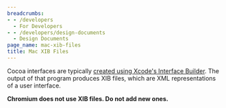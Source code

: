 ```yaml
---
breadcrumbs:
- - /developers
  - For Developers
- - /developers/design-documents
  - Design Documents
page_name: mac-xib-files
title: Mac XIB Files
---
```


Cocoa interfaces are typically [created using Xcode's Interface
Builder](https://developer.apple.com/library/mac/#documentation/Cocoa/Conceptual/LoadingResources/CocoaNibs/CocoaNibs.html).
The output of that program produces XIB files, which are XML representations of
a user interface.

**Chromium does not use XIB files. Do not add new ones.**
